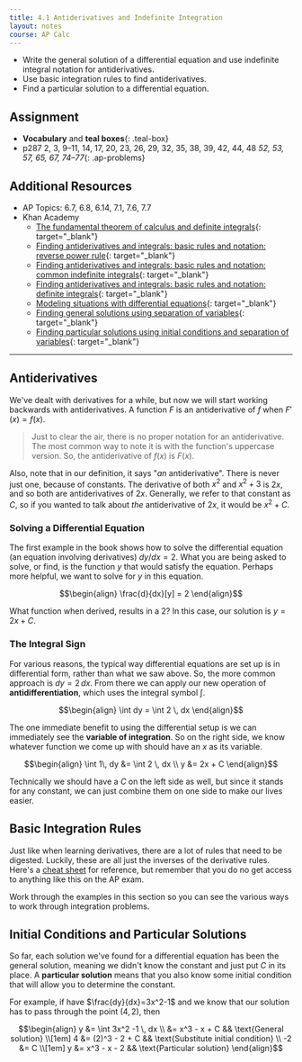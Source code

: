 ```yaml
---
title: 4.1 Antiderivatives and Indefinite Integration
layout: notes
course: AP Calc
---
```


- Write the general solution of a differential equation and use indefinite integral notation for antiderivatives.
- Use basic integration rules to find antiderivatives.
- Find a particular solution to a differential equation.

## Assignment

- **Vocabulary** and **teal boxes**{: .teal-box}
- p287 2, 3, 9–11, 14, 17, 20, 23, 26, 29, 32, 35, 38, 39, 42, 44, 48 *52, 53, 57, 65, 67, 74–77*{: .ap-problems}

## Additional Resources

- AP Topics: 6.7, 6.8, 6.14, 7.1, 7.6, 7.7
- Khan Academy
  - [The fundamental theorem of calculus and definite integrals](https://www.khanacademy.org/math/ap-calculus-ab/ab-integration-new/ab-6-7/v/connecting-the-first-and-second-fundamental-theorems-of-calculus){: target="_blank"}
  - [Finding antiderivatives and integrals: basic rules and notation: reverse power rule](https://www.khanacademy.org/math/ap-calculus-ab/ab-integration-new/ab-6-8a/v/indefinite-integrals-of-x-raised-to-a-power){: target="_blank"}
  - [Finding antiderivatives and integrals: basic rules and notation: common indefinite integrals](https://www.khanacademy.org/math/ap-calculus-ab/ab-integration-new/ab-6-8b/v/antiderivative-of-x-1){: target="_blank"}
  - [Finding antiderivatives and integrals: basic rules and notation: definite integrals](https://www.khanacademy.org/math/ap-calculus-ab/ab-integration-new/ab-6-8c/v/reverse-power-rule-for-definite-integrals){: target="_blank"}
  - [Modeling situations with differential equations](https://www.khanacademy.org/math/ap-calculus-ab/ab-differential-equations-new/ab-7-1/v/differential-equation-introduction){: target="_blank"}
  - [Finding general solutions using separation of variables](https://www.khanacademy.org/math/ap-calculus-ab/ab-differential-equations-new/ab-7-6/v/separable-differential-equations-introduction){: target="_blank"}
  - [Finding particular solutions using initial conditions and separation of variables](https://www.khanacademy.org/math/ap-calculus-ab/ab-differential-equations-new/ab-7-7/v/finding-constant-of-integration-rational){: target="_blank"}

---

## Antiderivatives

We've dealt with derivatives for a while, but now we will start working backwards with antiderivatives. A function $F$ is an antiderivative of $f$ when $F'(x) = f(x)$.

> Just to clear the air, there is no proper notation for an antiderivative. The most common way to note it is with the function's uppercase version. So, the antiderivative of $f(x)$ is $F(x)$.

Also, note that in our definition, it says "*an* antiderivative". There is never just one, because of constants. The derivative of both $x^2$ and $x^2 + 3$ is $2x$, and so both are antiderivatives of $2x$. Generally, we refer to that constant as $C$, so if you wanted to talk about *the* antiderivative of $2x$, it would be $x^2+C$.

### Solving a Differential Equation

The first example in the book shows how to solve the differential equation (an equation involving derivatives) $dy/dx = 2$. What you are being asked to solve, or find, is the function $y$ that would satisfy the equation. Perhaps more helpful, we want to solve for $y$ in this equation.

$$\begin{align}
\frac{d}{dx}[y] = 2
\end{align}$$

What function when derived, results in a 2? In this case, our solution is $y = 2x + C$.

### The Integral Sign

For various reasons, the typical way differential equations are set up is in differential form, rather than what we saw above. So, the more common approach is $dy=2\,dx$. From there we can apply our new operation of **antidifferentiation**, which uses the integral symbol $\int$.

$$\begin{align}
\int dy = \int 2 \, dx
\end{align}$$

The one immediate benefit to using the differential setup is we can immediately see the **variable of integration**. So on the right side, we know whatever function we come up with should have an $x$ as its variable.

$$\begin{align}
\int 1\, dy &= \int 2 \, dx \\
          y &= 2x + C
\end{align}$$

Technically we should have a $C$ on the left side as well, but since it stands for any constant, we can just combine them on one side to make our lives easier.

## Basic Integration Rules

Just like when learning derivatives, there are a lot of rules that need to be digested. Luckily, these are all just the inverses of the derivative rules. Here's a [cheat sheet]({{site.baseurl}}/misc/integration-cheat-sheet.pdf) for reference, but remember that you do no get access to anything like this on the AP exam.

Work through the examples in this section so you can see the various ways to work through integration problems.

## Initial Conditions and Particular Solutions

So far, each solution we've found for a differential equation has been the general solution, meaning we didn't know the constant and just put $C$ in its place. A **particular solution** means that you also know some initial condition that will allow you to determine the constant.

For example, if have $\frac{dy}{dx}=3x^2-1$ and we know that our solution has to pass through the point $(4,2)$, then

$$\begin{align}
y  &= \int 3x^2 -1 \, dx \\
   &= x^3 - x + C    && \text{General solution} \\[1em]
4  &= (2)^3 - 2 + C  && \text{Substitute initial condition} \\
-2 &= C \\[1em]
y  &= x^3 - x - 2    && \text{Particular solution}
\end{align}$$
